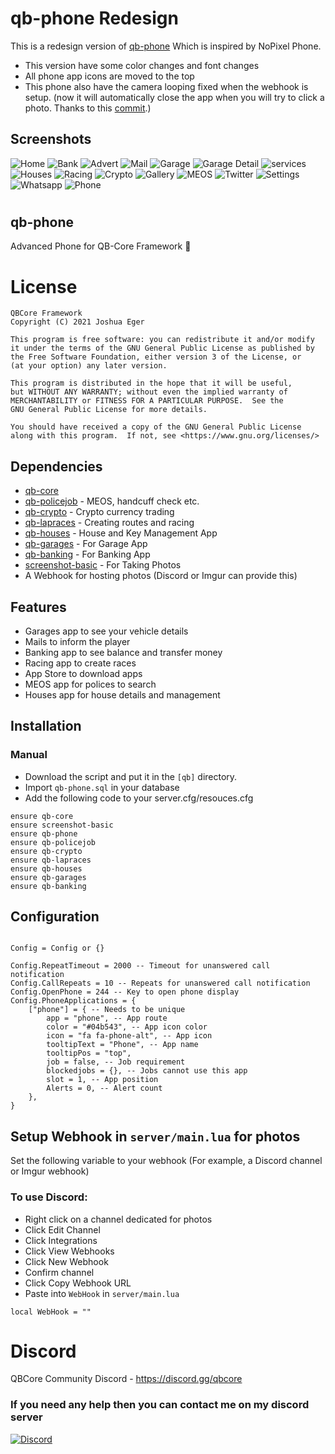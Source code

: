 # **qb-phone Redesign** 
 This is a redesign version of [qb-phone](https://github.com/qbcore-framework/qb-phone) Which is inspired by NoPixel Phone.
 
 - This version have some color changes and font changes
 - All phone app icons are moved to the top
 - This phone also have the camera looping fixed when the webhook is setup. (now it will automatically close the app when you will try to click a photo. Thanks to this [commit](https://github.com/qbcore-framework/qb-phone/pull/264/commits).) 



## Screenshots
![Home](https://i.imgur.com/QIUcIoK.png)
![Bank](https://i.imgur.com/Hoosk81.png)
![Advert](https://i.imgur.com/EAYzXjA.png)
![Mail](https://i.imgur.com/M6Rnd80.png)
![Garage](https://i.imgur.com/2ZfXXn1.png)
![Garage Detail](https://i.imgur.com/ZoJkbFx.png)
![services](https://i.imgur.com/Ntx0oBY.png)
![Houses](https://i.imgur.com/qO0IkGw.png)
![Racing](https://i.imgur.com/ibVRSAw.png)
![Crypto](https://i.imgur.com/r4IkLoi.png)
![Gallery](https://i.imgur.com/zGlfE0w.png)
![MEOS](https://i.imgur.com/Ared3Mw.png)
![Twitter](https://i.imgur.com/6FaZBPG.png)
![Settings](https://i.imgur.com/YQqG3ZR.png)
![Whatsapp](https://i.imgur.com/yhqKRVI.png)
![Phone](https://i.imgur.com/Or7ONLR.png)

#
## qb-phone
Advanced Phone for QB-Core Framework :iphone:

# License

    QBCore Framework
    Copyright (C) 2021 Joshua Eger

    This program is free software: you can redistribute it and/or modify
    it under the terms of the GNU General Public License as published by
    the Free Software Foundation, either version 3 of the License, or
    (at your option) any later version.

    This program is distributed in the hope that it will be useful,
    but WITHOUT ANY WARRANTY; without even the implied warranty of
    MERCHANTABILITY or FITNESS FOR A PARTICULAR PURPOSE.  See the
    GNU General Public License for more details.

    You should have received a copy of the GNU General Public License
    along with this program.  If not, see <https://www.gnu.org/licenses/>

## Dependencies
- [qb-core](https://github.com/qbcore-framework/qb-core)
- [qb-policejob](https://github.com/qbcore-framework/qb-policejob) - MEOS, handcuff check etc. 
- [qb-crypto](https://github.com/qbcore-framework/qb-crypto) - Crypto currency trading 
- [qb-lapraces](https://github.com/qbcore-framework/qb-lapraces) - Creating routes and racing 
- [qb-houses](https://github.com/qbcore-framework/qb-houses) - House and Key Management App
- [qb-garages](https://github.com/qbcore-framework/qb-garages) - For Garage App
- [qb-banking](https://github.com/qbcore-framework/qb-banking) - For Banking App
- [screenshot-basic](https://github.com/citizenfx/screenshot-basic) - For Taking Photos
- A Webhook for hosting photos (Discord or Imgur can provide this)




## Features
- Garages app to see your vehicle details
- Mails to inform the player
- Banking app to see balance and transfer money
- Racing app to create races
- App Store to download apps
- MEOS app for polices to search
- Houses app for house details and management

## Installation
### Manual
- Download the script and put it in the `[qb]` directory.
- Import `qb-phone.sql` in your database
- Add the following code to your server.cfg/resouces.cfg
```
ensure qb-core
ensure screenshot-basic
ensure qb-phone
ensure qb-policejob
ensure qb-crypto
ensure qb-lapraces
ensure qb-houses
ensure qb-garages
ensure qb-banking
```

## Configuration
```

Config = Config or {}

Config.RepeatTimeout = 2000 -- Timeout for unanswered call notification
Config.CallRepeats = 10 -- Repeats for unanswered call notification
Config.OpenPhone = 244 -- Key to open phone display
Config.PhoneApplications = {
    ["phone"] = { -- Needs to be unique
        app = "phone", -- App route
        color = "#04b543", -- App icon color
        icon = "fa fa-phone-alt", -- App icon
        tooltipText = "Phone", -- App name
        tooltipPos = "top",
        job = false, -- Job requirement
        blockedjobs = {}, -- Jobs cannot use this app
        slot = 1, -- App position
        Alerts = 0, -- Alert count
    },
}
```
## Setup Webhook in `server/main.lua` for photos
Set the following variable to your webhook (For example, a Discord channel or Imgur webhook)
### To use Discord:
- Right click on a channel dedicated for photos
- Click Edit Channel
- Click Integrations
- Click View Webhooks
- Click New Webhook
- Confirm channel
- Click Copy Webhook URL
- Paste into `WebHook` in `server/main.lua`
```
local WebHook = ""
```


# Discord

QBCore Community Discord - https://discord.gg/qbcore

### If you need any help then you can contact me on my discord server
[![Discord](https://discord.com/api/guilds/946308780629557289/widget.png?style=banner2)](https://discord.gg/xHde7g93Yh)

 
